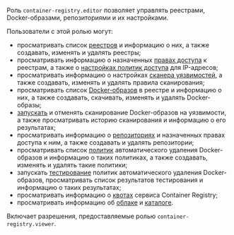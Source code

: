 Роль `container-registry.editor` позволяет управлять реестрами, Docker-образами, репозиториями и их настройками.

Пользователи с этой ролью могут:
* просматривать список [реестров](../../container-registry/concepts/registry.md) и информацию о них, а также создавать, изменять и удалять реестры;
* просматривать информацию о назначенных [правах доступа](../../iam/concepts/access-control/index.md) к реестрам, а также о [настройках политик доступа](../../container-registry/operations/registry/registry-access.md) для IP-адресов;
* просматривать информацию о настройках [сканера уязвимостей](../../container-registry/concepts/vulnerability-scanner.md), а также создавать, изменять и удалять правила сканирования;
* просматривать список [Docker-образов](../../container-registry/concepts/docker-image.md) в реестре и информацию о них, а также создавать, скачивать, изменять и удалять Docker-образы;
* [запускать](../../container-registry/operations/scanning-docker-image.md#manual) и отменять сканирование Docker-образов на уязвимости, а также просматривать историю сканирования и информацию о его результатах;
* просматривать информацию о [репозиториях](../../container-registry/concepts/repository.md) и назначенных правах доступа к ним, а также создавать и удалять репозитории;
* просматривать список [политик](../../container-registry/concepts/lifecycle-policy.md) автоматического удаления Docker-образов и информацию о таких политиках, а также создавать, изменять и удалять такие политики;
* запускать [тестирование](../../container-registry/operations/lifecycle-policy/lifecycle-policy-dry-run.md) политик автоматического удаления Docker-образов, просматривать список результатов тестирования и информацию о таких результатах;
* просматривать информацию о [квотах](../../container-registry/concepts/limits.md#container-registry-quotas) сервиса Container Registry;
* просматривать информацию об [облаке](../../resource-manager/concepts/resources-hierarchy.md#cloud) и [каталоге](../../resource-manager/concepts/resources-hierarchy.md#folder).

Включает разрешения, предоставляемые ролью `container-registry.viewer`.